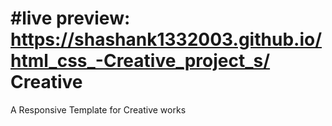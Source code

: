 #live preview: https://shashank1332003.github.io/html_css_-Creative_project_s/
Creative
========

A Responsive Template for Creative works
